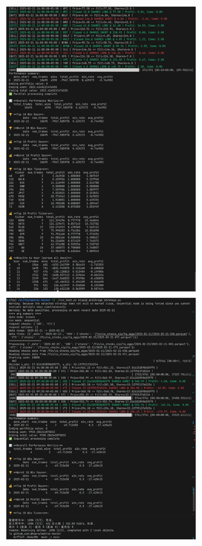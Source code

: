 ![image](/screenshots/screenshot1.png?raw=true "image")

![image](/screenshots/screenshot0.png?raw=true "image")
